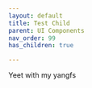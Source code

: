 ```yaml
---
layout: default
title: Test Child
parent: UI Components
nav_order: 99
has_children: true

---
```


Yeet with my yangfs
&nbsp;